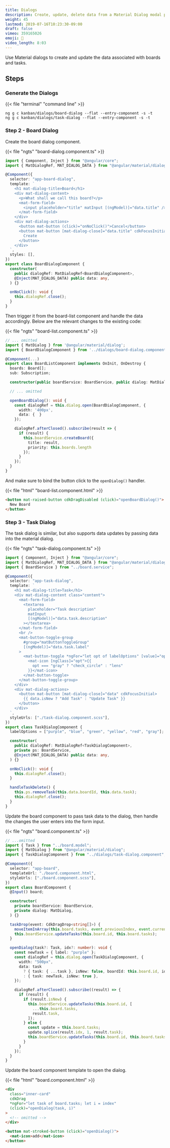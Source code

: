 ```yaml
---
title: Dialogs
description: Create, update, delete data from a Material Dialog modal popup
weight: 45
lastmod: 2019-07-16T10:23:30-09:00
draft: false
vimeo: 359165026
emoji: 🍱
video_length: 8:03
---
```


Use Material dialogs to create and update the data associated with boards and tasks.

## Steps

### Generate the Dialogs

{{< file "terminal" "command line" >}}

```text
ng g c kanban/dialogs/board-dialog --flat --entry-component -s -t
ng g c kanban/dialogs/task-dialog --flat --entry-component -s -t
```

### Step 2 - Board Dialog

Create the board dialog component.

{{< file "ngts" "board-dialog.component.ts" >}}

```typescript
import { Component, Inject } from "@angular/core";
import { MatDialogRef, MAT_DIALOG_DATA } from "@angular/material/dialog";

@Component({
  selector: "app-board-dialog",
  template: `
    <h1 mat-dialog-title>Board</h1>
    <div mat-dialog-content>
      <p>What shall we call this board?</p>
      <mat-form-field>
        <input placeholder="title" matInput [(ngModel)]="data.title" />
      </mat-form-field>
    </div>
    <div mat-dialog-actions>
      <button mat-button (click)="onNoClick()">Cancel</button>
      <button mat-button [mat-dialog-close]="data.title" cdkFocusInitial>
        Create
      </button>
    </div>
  `,
  styles: [],
})
export class BoardDialogComponent {
  constructor(
    public dialogRef: MatDialogRef<BoardDialogComponent>,
    @Inject(MAT_DIALOG_DATA) public data: any,
  ) {}

  onNoClick(): void {
    this.dialogRef.close();
  }
}
```

Then trigger it from the board-list component and handle the data accordingly. Below are the relevant changes to the existing code:

{{< file "ngts" "board-list.component.ts" >}}

```typescript
// ... omitted
import { MatDialog } from '@angular/material/dialog';
import { BoardDialogComponent } from '../dialogs/board-dialog.component';

@Component(...)
export class BoardListComponent implements OnInit, OnDestroy {
  boards: Board[];
  sub: Subscription;

  constructor(public boardService: BoardService, public dialog: MatDialog) {}

  // ... omitted

  openBoardDialog(): void {
    const dialogRef = this.dialog.open(BoardDialogComponent, {
      width: '400px',
      data: {  }
    });

    dialogRef.afterClosed().subscribe(result => {
      if (result) {
        this.boardService.createBoard({
          title: result,
          priority: this.boards.length
        });
      }
    });
  }
}
```

And make sure to bind the button click to the `openDialog()` handler.

{{< file "html" "board-list.component.html" >}}

```html
<button mat-raised-button cdkDragDisabled (click)="openBoardDialog()">
  New Board
</button>
```

### Step 3 - Task Dialog

The task dialog is similar, but also supports data updates by passing data into the material dialog.

{{< file "ngts" "task-dialog.component.ts" >}}

```typescript
import { Component, Inject } from "@angular/core";
import { MatDialogRef, MAT_DIALOG_DATA } from "@angular/material/dialog";
import { BoardService } from "../board.service";

@Component({
  selector: "app-task-dialog",
  template: `
    <h1 mat-dialog-title>Task</h1>
    <div mat-dialog-content class="content">
      <mat-form-field>
        <textarea
          placeholder="Task description"
          matInput
          [(ngModel)]="data.task.description"
        ></textarea>
      </mat-form-field>
      <br />
      <mat-button-toggle-group
        #group="matButtonToggleGroup"
        [(ngModel)]="data.task.label"
      >
        <mat-button-toggle *ngFor="let opt of labelOptions" [value]="opt">
          <mat-icon [ngClass]="opt">{{
            opt === "gray" ? "check_circle" : "lens"
          }}</mat-icon>
        </mat-button-toggle>
      </mat-button-toggle-group>
    </div>
    <div mat-dialog-actions>
      <button mat-button [mat-dialog-close]="data" cdkFocusInitial>
        {{ data.isNew ? "Add Task" : "Update Task" }}
      </button>
    </div>
  `,
  styleUrls: ["./task-dialog.component.scss"],
})
export class TaskDialogComponent {
  labelOptions = ["purple", "blue", "green", "yellow", "red", "gray"];

  constructor(
    public dialogRef: MatDialogRef<TaskDialogComponent>,
    private ps: BoardService,
    @Inject(MAT_DIALOG_DATA) public data: any,
  ) {}

  onNoClick(): void {
    this.dialogRef.close();
  }

  handleTaskDelete() {
    this.ps.removeTask(this.data.boardId, this.data.task);
    this.dialogRef.close();
  }
}
```

Update the board component to pass task data to the dialog, then handle the changes the user enters into the form input.

{{< file "ngts" "board.component.ts" >}}

```typescript
// ...omitted
import { Task } from "../board.model";
import { MatDialog } from "@angular/material/dialog";
import { TaskDialogComponent } from "../dialogs/task-dialog.component";

@Component({
  selector: "app-board",
  templateUrl: "./board.component.html",
  styleUrls: ["./board.component.scss"],
})
export class BoardComponent {
  @Input() board;

  constructor(
    private boardService: BoardService,
    private dialog: MatDialog,
  ) {}

  taskDrop(event: CdkDragDrop<string[]>) {
    moveItemInArray(this.board.tasks, event.previousIndex, event.currentIndex);
    this.boardService.updateTasks(this.board.id, this.board.tasks);
  }

  openDialog(task?: Task, idx?: number): void {
    const newTask = { label: "purple" };
    const dialogRef = this.dialog.open(TaskDialogComponent, {
      width: "500px",
      data: task
        ? { task: { ...task }, isNew: false, boardId: this.board.id, idx }
        : { task: newTask, isNew: true },
    });

    dialogRef.afterClosed().subscribe((result) => {
      if (result) {
        if (result.isNew) {
          this.boardService.updateTasks(this.board.id, [
            ...this.board.tasks,
            result.task,
          ]);
        } else {
          const update = this.board.tasks;
          update.splice(result.idx, 1, result.task);
          this.boardService.updateTasks(this.board.id, this.board.tasks);
        }
      }
    });
  }
}
```

Update the board component template to open the dialog.

{{< file "html" "board.component.html" >}}

```html
<div
  class="inner-card"
  cdkDrag
  *ngFor="let task of board.tasks; let i = index"
  (click)="openDialog(task, i)"
>
  <!-- omitted -->
</div>

<button mat-stroked-button (click)="openDialog()">
  <mat-icon>add</mat-icon>
</button>
```
